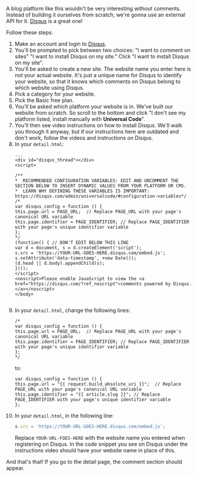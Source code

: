 A blog platform like this wouldn't be very interesting without comments. Instead of building it ourselves from scratch, we're gonna use an external API for it. [Disqus](https://disqus.com) is a great one!

Follow these steps:

1. Make an account and login to [Disqus](https://disqus.com).
2. You'll be prompted to pick between two choices: "I want to comment on sites" "I want to install Disqus on my site." Click "I want to install Disqus on my site".
3. You'll be asked to create a new site. The website name you enter here is not your actual website. It's just a unique name for Disqus to identify your website, so that it knows which comments on Disqus belong to which website using Disqus.
4. Pick a category for your website.
5. Pick the Basic free plan.
6. You'll be asked which platform your website is in. We've built our website from scratch. So scroll to the bottom and click "I don't see my platform listed, install manually with **Universal Code**".
7. You'll then see video instructions on how to install Disqus. We'll walk you through it anyway, but if our instructions here are outdated and don't work, follow the videos and instructions on Disqus.
8. In your `detail.html`:
    ```django
    ...
    <div id="disqus_thread"></div>
    <script>

    /**
    *  RECOMMENDED CONFIGURATION VARIABLES: EDIT AND UNCOMMENT THE SECTION BELOW TO INSERT DYNAMIC VALUES FROM YOUR PLATFORM OR CMS.
    *  LEARN WHY DEFINING THESE VARIABLES IS IMPORTANT: https://disqus.com/admin/universalcode/#configuration-variables*/
    /*
    var disqus_config = function () {
    this.page.url = PAGE_URL;  // Replace PAGE_URL with your page's canonical URL variable
    this.page.identifier = PAGE_IDENTIFIER; // Replace PAGE_IDENTIFIER with your page's unique identifier variable
    };
    */
    (function() { // DON'T EDIT BELOW THIS LINE
    var d = document, s = d.createElement('script');
    s.src = 'https://YOUR-URL-GOES-HERE.disqus.com/embed.js';
    s.setAttribute('data-timestamp', +new Date());
    (d.head || d.body).appendChild(s);
    })();
    </script>
    <noscript>Please enable JavaScript to view the <a href="https://disqus.com/?ref_noscript">comments powered by Disqus.</a></noscript>
    </body>
                                
    ```
9. In your `detail.html`, change the following lines:
    ```django
    /*
    var disqus_config = function () {
    this.page.url = PAGE_URL;  // Replace PAGE_URL with your page's canonical URL variable
    this.page.identifier = PAGE_IDENTIFIER; // Replace PAGE_IDENTIFIER with your page's unique identifier variable
    };
    */
    ```
    to:
    ```django
    var disqus_config = function () {
    this.page.url = "{{ request.build_absolute_uri }}";  // Replace PAGE_URL with your page's canonical URL variable
    this.page.identifier = "{{ article.slug }}"; // Replace PAGE_IDENTIFIER with your page's unique identifier variable
    };
    ```
10. In your `detail.html`, in the following line:
    ```js
    s.src = 'https://YOUR-URL-GOES-HERE.disqus.com/embed.js';
    ```
    Replace `YOUR-URL-FOES-HERE` with the website name you entered when registering on Disqus. In the code snippet you see on Disqus under the instructions video should have your website name in place of this.

And that's that! If you go to the detail page, the comment section should appear.
